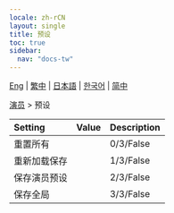 ```yaml
---
locale: zh-rCN
layout: single
title: 预设
toc: true
sidebar:
  nav: "docs-tw"
---
```

[Eng](/dancexr/menu/2025.4/actor/actor_presets) | [繁中](/tw/dancexr/menu/2025.4/actor/actor_presets) | [日本語](/jp/dancexr/menu/2025.4/actor/actor_presets) | [한국어](/kr/dancexr/menu/2025.4/actor/actor_presets) | [简中](/zh/dancexr/menu/2025.4/actor/actor_presets)

[演员](../menu#演员) > 预设



| Setting | Value | Description |
| :--- | --- | :--- |
| 重置所有 || 0/3/False
| 重新加载保存 || 1/3/False
| 保存演员预设 || 2/3/False
| 保存全局 || 3/3/False
